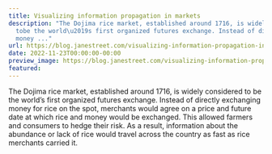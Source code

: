 ```yaml
---
title: Visualizing information propagation in markets
description: "The Dojima rice market, established around 1716, is widely considered
  tobe the world\u2019s first organized futures exchange. Instead of directlyexchanging
  money ..."
url: https://blog.janestreet.com/visualizing-information-propagation-in-markets-index/
date: 2022-11-23T00:00:00-00:00
preview_image: https://blog.janestreet.com/visualizing-information-propagation-in-markets-index/featured.png
featured:
---
```


<p>The Dojima rice market, established around 1716, is widely considered to
be the world&rsquo;s first organized futures exchange. Instead of directly
exchanging money for rice on the spot, merchants would agree on a price
and future date at which rice and money would be exchanged. This allowed
farmers and consumers to hedge their risk. As a result, information
about the abundance or lack of rice would travel across the country as
fast as rice merchants carried it.</p>


